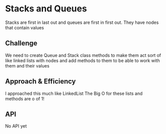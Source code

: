 # Stacks and Queues
<!-- Short summary or background information -->

Stacks are first in last out and queues are first in first out. They have nodes that contain values

## Challenge
<!-- Description of the challenge -->
We need to create Queue and Stack class methods to make them act sort of like linked lists with nodes and add methods to them to be able to work with them and their values

## Approach & Efficiency
<!-- What approach did you take? Why? What is the Big O space/time for this approach? -->
I approached this much like LinkedList The Big O for these lists and methods are o of 1!
## API
<!-- Description of each method publicly available to your Stack and Queue-->
No API yet
